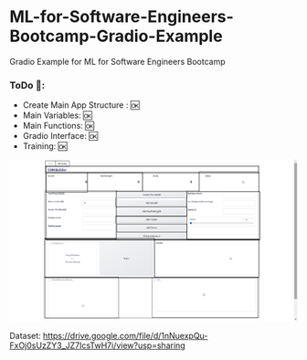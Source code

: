 # ML-for-Software-Engineers-Bootcamp-Gradio-Example
Gradio Example for ML for Software Engineers Bootcamp

### ToDo 📖:
  * Create Main App Structure : 🆗
  * Main Variables: 🆗
  * Main Functions: 🆗
  * Gradio Interface: 🆗
  * Training: 🆗

![test](g1.png)

Dataset: https://drive.google.com/file/d/1nNuexpQu-FxOj0sUzZY3_JZ7IcsTwH7i/view?usp=sharing
